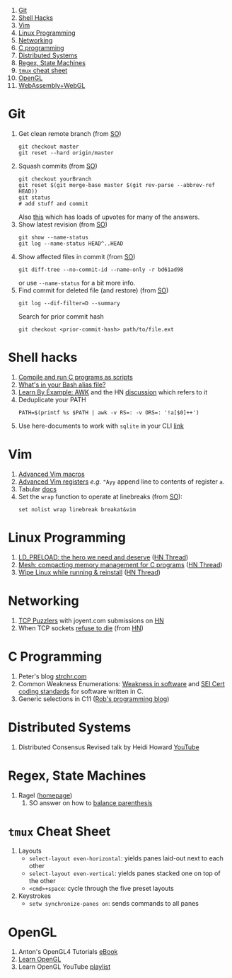 1. [Git](#Git)
1. [Shell Hacks](#ShellHacks)
1. [Vim](#Vim)
1. [Linux Programming](#LinuxProgramming)
1. [Networking](#Networking)
1. [C programming](#CProgramming)
1. [Distributed Systems](#DistributedSystems)
1. [Regex, State Machines](#RegexStateMachines)
1. [`tmux` cheat sheet](#TmuxCheatSheet)
1. [OpenGL](#OpenGL)
1. [WebAssembly+WebGL](#WebAssemblyWebGL)


<a name="Git"></a>
# Git
1. Get clean remote branch (from [SO](https://stackoverflow.com/a/5657500))
    ```
    git checkout master
    git reset --hard origin/master
    ```
1. Squash commits (from [SO](https://stackoverflow.com/a/25357146))
    ```
    git checkout yourBranch
    git reset $(git merge-base master $(git rev-parse --abbrev-ref HEAD))
    git status
    # add stuff and commit
    ```
    Also [this](https://stackoverflow.com/questions/5189560/squash-my-last-x-commits-together-using-git) which has loads of upvotes for many of the answers. 
1. Show latest revision (from [SO](https://stackoverflow.com/questions/2231546/git-see-my-last-commit))
    ```
    git show --name-status
    git log --name-status HEAD^..HEAD
    ```
1. Show affected files in commit (from [SO](https://stackoverflow.com/a/424142))
    ```
    git diff-tree --no-commit-id --name-only -r bd61ad98
    ```
    or use `--name-status` for a bit more info. 
1. Find commit for deleted file (and restore) (from [SO](https://stackoverflow.com/a/953573))
    ```
    git log --dif-filter=D --summary
    ```
    Search for prior commit hash
    ```
    git checkout <prior-commit-hash> path/to/file.ext
    ```

<a name="ShellHacks"></a>
# Shell hacks

1. [Compile and run C programs as scripts](https://news.ycombinator.com/item?id=9144467)
1. [What's in your Bash alias file?](https://news.ycombinator.com/item?id=18898523)
1. [Learn By Example: AWK](https://github.com/learnbyexample/Command-line-text-processing/blob/master/gnu_awk.md#dealing-with-duplicates) and the HN [discussion](https://news.ycombinator.com/item?id=20037366) which refers to it
1. Deduplicate your PATH
    ```
    PATH=$(printf %s $PATH | awk -v RS=: -v ORS=: '!a[$0]++')
    ```
1. Use here-documents to work with `sqlite` in your CLI [link](https://lobste.rs/s/c1omhw/there_s_relational_database_your_unix_cli#c_u5ukrj)


<a name="Vim"></a>
# Vim

1. [Advanced Vim macros](https://sanctum.geek.nz/arabesque/advanced-vim-macros/)
1. [Advanced Vim registers](https://sanctum.geek.nz/arabesque/advanced-vim-registers/) _e.g._ `"Ayy` append line to contents of register `a`.
1. Tabular [docs](https://raw.githubusercontent.com/godlygeek/tabular/master/doc/Tabular.txt)
1. Set the `wrap` function to operate at linebreaks (from [SO](https://stackoverflow.com/a/19624717)):
    ```
    set nolist wrap linebreak breakat&vim
    ```


<a name="LinuxProgramming"></a>
# Linux Programming

1. [LD_PRELOAD: the hero we need and deserve](https://blog.jessfraz.com/post/ld_preload/) ([HN Thread](https://news.ycombinator.com/item?id=19187417))
1. [Mesh: compacting memory management for C programs](https://arxiv.org/abs/1902.04738) ([HN Thread](https://news.ycombinator.com/item?id=19182779))
1. [Wipe Linux while running & reinstall](http://unix.stackexchange.com/a/227318/189858) ([HN Thread](https://news.ycombinator.com/item?id=13622301))


<a name="Networking"></a>
# Networking

1. [TCP Puzzlers](https://www.joyent.com/blog/tcp-puzzlers) with joyent.com submissions on [HN](https://news.ycombinator.com/from?site=joyent.com)
1. When TCP sockets [refuse to die](https://idea.popcount.org/2019-09-20-when-tcp-sockets-refuse-to-die/) (from [HN](https://news.ycombinator.com/item?id=21044529))


<a name="CProgramming"></a>
# C Programming

1. Peter's blog [strchr.com](https://www.strchr.com/)
1. Common Weakness Enumerations: [Weakness in software](http://cwe.mitre.org/data/definitions/658.html) and [SEI Cert coding standards](http://cwe.mitre.org/data/definitions/1154.html) for software written in C.
1. Generic selections in C11 ([Rob's programming blog](http://www.robertgamble.net/2012/01/c11-generic-selections.html))


<a name="DistributedSystems"></a>
# Distributed Systems

1. Distributed Consensus Revised talk by Heidi Howard [YouTube](https://www.youtube.com/watch?v=Pqc6X3sj6q8&list=PLGRqfvsPiRSgAKk3H9uc5AEH6RaWnY9At&autoplay=0&auto_play=false)


<a name="RegexStateMachines"></a>
# Regex, State Machines

1. Ragel ([homepage](http://www.colm.net/files/ragel/))
    1. SO answer on how to [balance parenthesis](https://stackoverflow.com/a/12835891)

<a name="TmuxCheatSheet"></a>
# `tmux` Cheat Sheet

1. Layouts
   * `select-layout even-horizontal`: yields panes laid-out next to each other
   * `select-layout even-vertical`: yields panes stacked one on top of the other
   * `<cmd>+space`: cycle through the five preset layouts
1. Keystrokes
   * `setw synchronize-panes on`: sends commands to all panes

<a name="OpenGL"></a>
# OpenGL

1. Anton's OpenGL4 Tutorials [eBook](https://capnramses.itch.io/antons-opengl-4-tutorials)
1. [Learn OpenGL](https://learnopengl.com/)
1. Learn OpenGL YouTube [playlist](https://youtu.be/W3gAzLwfIP0)

<a name="Vulkan"></a>

<a name="WebAssemblyWebGL"></a>

